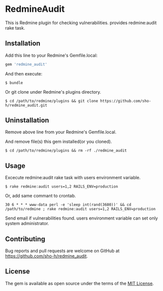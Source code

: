 # RedmineAudit

This is Redmine plugin for checking vulnerabilities. provides redmine:audit rake task.

## Installation

Add this line to your Redmine's Gemfile.local:

```ruby
gem 'redmine_audit'
```

And then execute:

    $ bundle

Or git clone under Redmine's plugins directory.

```
$ cd /path/to/redmine/plugins && git clone https://github.com/sho-h/redmine_audit.git
```

## Uninstallation

Remove above line from your Redmine's Gemfile.local.

And remove file(s) this gem installed(or you cloned).

```
$ cd /path/to/redmine/plugins && rm -rf ./redmine_audit
```

## Usage

Excecute redmine:audit rake task with users environment variable.

```
$ rake redmine:audit users=1,2 RAILS_ENV=production
```

Or, add same commant to crontab.

```
30 6 * * * www-data perl -e 'sleep int(rand(3600))' && cd /path/to/redmine ; rake redmine:audit users=1,2 RAILS_ENV=production
```

Send email if vulnerabilities found. users environment variable can set only system administrator.

## Contributing

Bug reports and pull requests are welcome on GitHub at https://github.com/sho-h/redmine_audit.


## License

The gem is available as open source under the terms of the [MIT License](http://opensource.org/licenses/MIT).

